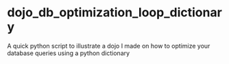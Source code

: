 # dojo_db_optimization_loop_dictionary
A quick python script to illustrate a dojo I made on how to optimize your database queries using a python dictionary
